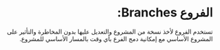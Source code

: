 <div dir="rtl">

# الفروع Branches:
تستخدم الفروع لأخذ نسخة من المشروع والتعديل عليها بدون المخاطرة والتأثير على المشروع الأساسي مع إمكانية دمج الفرع بأي وقت بالمسار الأساسي للمشروع.

</div>